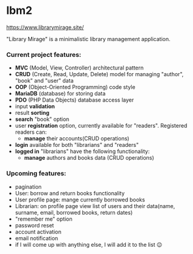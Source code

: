 # lbm2
<a>https://www.librarymirage.site/</a>

"Library Mirage" is a minimalistic library management application.

<h3>Current project features:</h3>
    <ul>
        <li><b>MVC</b> (Model, View, Controller) architectural pattern</li>
        <li><b>CRUD</b> (Create, Read, Update, Delete) model for managing "author", "book" and "user" data</li>
        <li><b>OOP</b> (Object-Oriented Programming) code style</li>
        <li><b>MariaDB</b> (database) for storing data</li>
        <li><b>PDO</b> (PHP Data Objects) database access layer</li>
        <li>input <b>validation</b></li>
        <li>result <b>sorting</b></li>
        <li><b>search</b> "book" option</li>
        <li>user <b>registration</b> option, currently available for "readers". Registered
            readers can:
            <ul>
                <li><b>manage</b> their accounts(CRUD operations)</li>
            </ul>
        </li>
        <li><b>login</b> available for both "librarians" and "readers"</li>
        <li><b>logged in</b> "librarians" have the following functionality:
               <ul>
                <li> <b>manage</b> authors and books data (CRUD operations)</li>
            </ul>
        </li>
    </ul>

<h3>Upcoming features:</h3>
  <ul>
        <li>pagination</li>
        <li>User: borrow and return books functionality</li>
        <li>User profile page: mange currently borrowed books</li>
        <li>Librarian: on profile page view list of users and their data(name, surname, email, borrowed books, return dates)</li>
        <li>"remember me" option</li>
        <li>password reset</li>
        <li>account activation</li>
        <li>email notification</li>
        <li>if I will come up with anything else, I will add it to the list &#128521</li>
   </ul>

